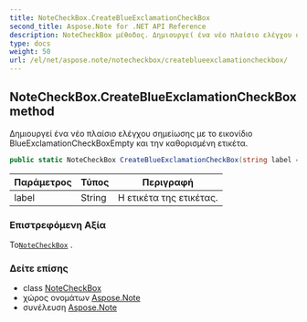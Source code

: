 ```yaml
---
title: NoteCheckBox.CreateBlueExclamationCheckBox
second_title: Aspose.Note for .NET API Reference
description: NoteCheckBox μέθοδος. Δημιουργεί ένα νέο πλαίσιο ελέγχου σημείωσης με το εικονίδιο BlueExclamationCheckBoxEmpty και την καθορισμένη ετικέτα.
type: docs
weight: 50
url: /el/net/aspose.note/notecheckbox/createblueexclamationcheckbox/
---
```

## NoteCheckBox.CreateBlueExclamationCheckBox method

Δημιουργεί ένα νέο πλαίσιο ελέγχου σημείωσης με το εικονίδιο BlueExclamationCheckBoxEmpty και την καθορισμένη ετικέτα.

```csharp
public static NoteCheckBox CreateBlueExclamationCheckBox(string label = "")
```

| Παράμετρος | Τύπος | Περιγραφή |
| --- | --- | --- |
| label | String | Η ετικέτα της ετικέτας. |

### Επιστρεφόμενη Αξία

Το[`NoteCheckBox`](../) .

### Δείτε επίσης

* class [NoteCheckBox](../)
* χώρος ονομάτων [Aspose.Note](../../notecheckbox/)
* συνέλευση [Aspose.Note](../../../)


